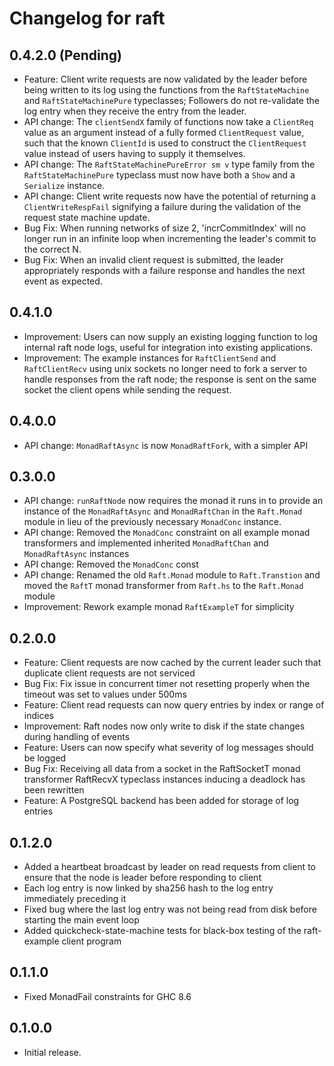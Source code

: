 # Changelog for raft

## 0.4.2.0 (Pending)

- Feature: Client write requests are now validated by the leader before being
  written to its log using the functions from the `RaftStateMachine` and
  `RaftStateMachinePure` typeclasses; Followers do not re-validate the log
  entry when they receive the entry from the leader.
- API change: The `clientSendX` family of functions now take a `ClientReq`
  value as an argument instead of a fully formed `ClientRequest` value, such
  that the known `ClientId` is used to construct the `ClientRequest` value
  instead of users having to supply it themselves.
- API change: The `RaftStateMachinePureError sm v` type family from the
  `RaftStateMachinePure` typeclass must now have both a `Show` and a
  `Serialize` instance.
- API change: Client write requests now have the potential of returning a
  `ClientWriteRespFail` signifying a failure during the validation of the
  request state machine update.
- Bug Fix: When running networks of size 2, 'incrCommitIndex' will no longer run
  in an infinite loop when incrementing the leader's commit to the correct N. 
- Bug Fix: When an invalid client request is submitted, the leader appropriately
  responds with a failure response and handles the next event as expected.

## 0.4.1.0

- Improvement: Users can now supply an existing logging function to log internal
  raft node logs, useful for integration into existing applications.
- Improvement: The example instances for `RaftClientSend` and
  `RaftClientRecv` using unix sockets no longer need to fork a server to handle
  responses from the raft node; the response is sent on the same socket the
  client opens while sending the request.

## 0.4.0.0

- API change: `MonadRaftAsync` is now `MonadRaftFork`, with a simpler API

## 0.3.0.0

- API change: `runRaftNode` now requires the monad it runs in to provide an
  instance of the `MonadRaftAsync` and `MonadRaftChan` in the `Raft.Monad`
  module in lieu of the previously necessary `MonadConc` instance.
- API change: Removed the `MonadConc` constraint on all example monad
  transformers and implemented inherited `MonadRaftChan` and `MonadRaftAsync` 
  instances 
- API change: Removed the `MonadConc` const
- API change: Renamed the old `Raft.Monad` module to `Raft.Transtion` and moved the 
  `RaftT` monad transformer from `Raft.hs` to the `Raft.Monad` module
- Improvement: Rework example monad `RaftExampleT` for simplicity


## 0.2.0.0

- Feature: Client requests are now cached by the current leader such that duplicate
  client requests are not serviced
- Bug Fix: Fix issue in concurrent timer not resetting properly when the timeout
  was set to values under 500ms
- Feature: Client read requests can now query entries by index or range of
  indices
- Improvement: Raft nodes now only write to disk if the state changes during
  handling of events
- Feature: Users can now specify what severity of log messages should be logged
- Bug Fix: Receiving all data from a socket in the RaftSocketT monad
  transformer RaftRecvX typeclass instances inducing a deadlock has been
  rewritten
- Feature: A PostgreSQL backend has been added for storage of log entries

## 0.1.2.0

- Added a heartbeat broadcast by leader on read requests from client to ensure
  that the node is leader before responding to client
- Each log entry is now linked by sha256 hash to the log entry immediately
  preceding it
- Fixed bug where the last log entry was not being read from disk before
  starting the main event loop
- Added quickcheck-state-machine tests for black-box testing of the raft-example
  client program

## 0.1.1.0

- Fixed MonadFail constraints for GHC 8.6

## 0.1.0.0

- Initial release.
